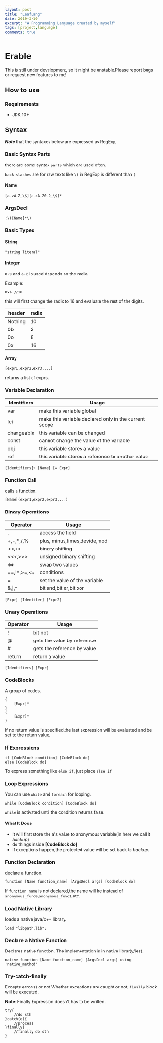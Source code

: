 ```yaml
---
layout: post
title: "LeafLang"
date: 2019-3-10
excerpt: "A Programming Language created by myself"
tags: [project,language]
comments: true
---
```


# Erable

This is still under development, so it might be unstable.Please report bugs or request new features to me!  

## How to use

### Requirements

+ JDK 10+



## Syntax

***Note*** that the syntaxes below are expressed as RegExp,

### Basic Syntax Parts

there are some syntax `parts` which are used often.

`back slashes` are for raw texts like `\(` in RegExp is different than `(` 

#### Name

```
[a-zA-Z_\$][a-zA-Z0-9_\$]*
```

### ArgsDecl

```
:\([Name]*\)
```



### Basic Types

#### String

```
"string literal"
```

#### Integer

`0-9` and `a-z` is used depends on the radix.

Example:

```
0xa //10
```

this will first change the radix to 16 and evaluate the rest of the digits.

| header  | radix |
| ------- | ----- |
| Nothing | 10    |
| 0b      | 2     |
| 0o      | 8     |
| 0x      | 16    |





#### Array

```
[expr1,expr2,exr3,...]
```

returns a list of exprs.

### Variable Declaration

| Identifiers | Usage                                                 |
| ----------- | ----------------------------------------------------- |
| var         | make this variable global                             |
| let         | make this variable declared only in the current scope |
| changeable  | this variable can be changed                          |
| const       | cannot change the value of the variable               |
| obj         | this variable stores a value                          |
| ref         | this variable stores a reference to another value     |

```
[Identifiers]+ [Name] [= Expr]
```

### Function Call

calls a function.

```
[Name](expr1,expr2,expr3,...)
```
### Binary Operations

| Operator     | Usage                         |
| ------------ | ----------------------------- |
| \.           | access the field              |
| \+,\-,\*,/,% | plus, minus,times,devide,mod  |
| <<,\>\>      | binary shifting               |
| <<<,>>>      | unsigned binary shifting      |
| <=>          | swap two values               |
| ==,!=,\>=,<= | conditions                    |
| =            | set the value of the variable |
| &,\|,^       | bit and,bit or,bit xor        |

```
[Expr] [Identifer] [Expr2]
```

### Unary Operations

| Operator | Usage                       |
| :------- | --------------------------- |
| !        | bit not                     |
| @        | gets the value by reference |
| #        | gets the reference by value |
| return   | return a value              |

```
[Identifiers] [Expr]
```

### CodeBlocks

A group of codes.

```
{
    [Expr]*
}
(
    [Expr]*
)
```

If no return value is specified,the last expression will be evaluated and be set to the return value.



### If Expressions

```
if [CodeBlock condition] [CodeBlock do]
else [CodeBlock do]
```

To express something like `else if`, just place `else if`

### Loop Expressions

You can use `while` and `foreach` for looping.  

```
while [CodeBlock condition] [CodeBlock do]
```

`while` is activated until the condition returns false.

#### What It Does

+ It will first store the a's value to anonymous variable(in here we call it *backup*)
+ do things inside **[CodeBlock do]**
+ If exceptions happen,the protected value will be set back to *backup*.

### Function Declaration

declare a function.

```
function [Name function_name] [ArgsDecl args] [CodeBlock do]
```

If `function name` is not declared,the name will be instead of `anonymous_func0`,`anonymous_func1`,etc.

###  Load Native Library

loads a native java/c++ library.

```
load "libpath.lib";
```

### Declare a Native Function

Declares native function. The implementation is in native librar(y/ies).

```
native function [Name function_name] [ArgsDecl args] using 'native_method'
```

### Try-catch-finally

Excepts error(s) or not.Whether exceptions are caught or not, `finally` block will be executed.

**Note**: Finally Expression doesn't has to be written.

```
try{
    //do sth
}catch(e){
    //process
}finally{
    //finally do sth
}
```



